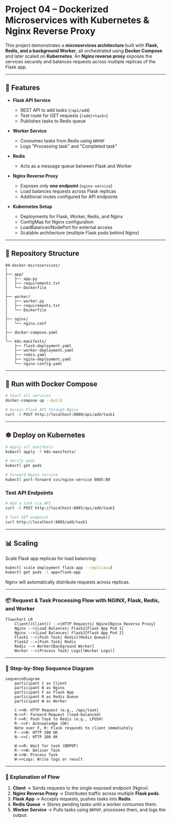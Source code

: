 # Project 04 – Dockerized Microservices with Kubernetes & Nginx Reverse Proxy

This project demonstrates a **microservices architecture** built with **Flask, Redis, and a background Worker**, all orchestrated using **Docker Compose** and later scaled on **Kubernetes**. An **Nginx reverse proxy** exposes the services securely and balances requests across multiple replicas of the Flask app.

---

## 🚀 Features

* **Flask API Service**

  * REST API to add tasks (`/api/add`)
  * Test route for GET requests (`/add/<task>`)
  * Publishes tasks to Redis queue

* **Worker Service**

  * Consumes tasks from Redis using `BRPOP`
  * Logs "Processing task" and "Completed task"

* **Redis**

  * Acts as a message queue between Flask and Worker

* **Nginx Reverse Proxy**

  * Exposes only **one endpoint** (`nginx-service`)
  * Load balances requests across Flask replicas
  * Additional routes configured for API endpoints

* **Kubernetes Setup**

  * Deployments for Flask, Worker, Redis, and Nginx
  * ConfigMap for Nginx configuration
  * LoadBalancer/NodePort for external access
  * Scalable architecture (multiple Flask pods behind Nginx)

---

## 📂 Repository Structure

```
04-docker-microservices/
│
├── app/
│   ├── app.py
│   ├── requirements.txt
│   └── Dockerfile
│
├── worker/
│   ├── worker.py
│   ├── requirements.txt
│   └── Dockerfile
│
├── nginx/
│   └── nginx.conf
│
├── docker-compose.yaml
│
└── k8s-manifests/
    ├── flask-deployment.yaml
    ├── worker-deployment.yaml
    ├── redis.yaml
    ├── nginx-deployment.yaml
    └── nginx-config.yaml
```

---

## 🐳 Run with Docker Compose

```bash
# Start all services
docker-compose up --build

# Access Flask API through Nginx
curl -X POST http://localhost:8080/api/add/task1
```

---

## ☸️ Deploy on Kubernetes

```bash
# Apply all manifests
kubectl apply -f k8s-manifests/

# Verify pods
kubectl get pods

# Forward Nginx service
kubectl port-forward svc/nginx-service 8085:80
```

### Test API Endpoints

```bash
# Add a task via API
curl -X POST http://localhost:8085/api/add/task1

# Test GET endpoint
curl http://localhost:8085/add/task1
```

---

## 📊 Scaling

Scale Flask app replicas for load balancing:

```bash
kubectl scale deployment flask-app --replicas=3
kubectl get pods -l app=flask-app
```

Nginx will automatically distribute requests across replicas.

---

### 📦 **Request & Task Processing Flow with NGINX, Flask, Redis, and Worker**

```mermaid
flowchart LR
    Client((Client)) -->|HTTP Requests| Nginx[Nginx Reverse Proxy]
    Nginx -->|Load Balances| Flask1[Flask App Pod 1]
    Nginx -->|Load Balances| Flask2[Flask App Pod 2]
    Flask1 -->|Push Task| Redis[(Redis Queue)]
    Flask2 -->|Push Task| Redis
    Redis --> Worker[Background Worker]
    Worker -->|Process Task| Logs[(Worker Logs)]
```

---

### 🔄 **Step-by-Step Sequence Diagram**

```mermaid
sequenceDiagram
    participant C as Client
    participant N as Nginx
    participant F as Flask App
    participant R as Redis Queue
    participant W as Worker

    C->>N: HTTP Request (e.g., /api/task)
    N->>F: Forward Request (load-balanced)
    F->>R: Push Task to Redis (e.g., LPUSH)
    R-->>F: Acknowledge (OK)
    Note over F, R: Flask responds to client immediately
    F-->>N: HTTP 200 OK
    N-->>C: HTTP 200 OK

    W->>R: Wait for task (BRPOP)
    R-->>W: Deliver Task
    W->>W: Process Task
    W->>Logs: Write logs or result
```

---

### 🔎 Explanation of Flow

1. **Client** → Sends requests to the single exposed endpoint (Nginx).
2. **Nginx Reverse Proxy** → Distributes traffic across multiple **Flask pods**.
3. **Flask App** → Accepts requests, pushes tasks into **Redis**.
4. **Redis Queue** → Stores pending tasks until a worker consumes them.
5. **Worker Service** → Pulls tasks using `BRPOP`, processes them, and logs the output.
